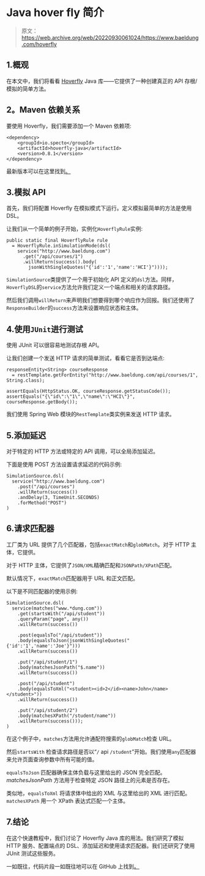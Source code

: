# Java hover fly 简介

> 原文：<https://web.archive.org/web/20220930061024/https://www.baeldung.com/hoverfly>

## 1.概观

在本文中，我们将看看 [Hoverfly](https://web.archive.org/web/20220524034856/https://hoverfly.readthedocs.io/en/latest/) Java 库——它提供了一种创建真正的 API 存根/模拟的简单方法。

## 2。Maven 依赖关系

要使用 Hoverfly，我们需要添加一个 Maven 依赖项:

```
<dependency>
    <groupId>io.specto</groupId>
    <artifactId>hoverfly-java</artifactId>
    <version>0.8.1</version>
</dependency>
```

最新版本可以在这里找到[。](https://web.archive.org/web/20220524034856/https://search.maven.org/classic/#search%7Cga%7C1%7Cg%3A%22io.specto%22%20AND%20a%3A%22hoverfly-java%22)

## 3.模拟 API

首先，我们将配置 Hoverfly 在模拟模式下运行。定义模拟最简单的方法是使用 DSL。

让我们从一个简单的例子开始，实例化`HoverflyRule`实例:

```
public static final HoverflyRule rule
  = HoverflyRule.inSimulationMode(dsl(
    service("http://www.baeldung.com")
      .get("/api/courses/1")
      .willReturn(success().body(
        jsonWithSingleQuotes("{'id':'1','name':'HCI'}"))));
```

`SimulationSource`类提供了一个用于初始化 API 定义的`dsl`方法。同样，`HoverflyDSL`的`service`方法允许我们定义一个端点和相关的请求路径。

然后我们调用`willReturn`来声明我们想要得到哪个响应作为回报。我们还使用了`ResponseBuilder`的`success`方法来设置响应状态和主体。

## 4.使用`JUnit`进行测试

使用 JUnit 可以很容易地测试存根 API。

让我们创建一个发送 HTTP 请求的简单测试，看看它是否到达端点:

```
responseEntity<String> courseResponse
  = restTemplate.getForEntity("http://www.baeldung.com/api/courses/1", String.class);

assertEquals(HttpStatus.OK, courseResponse.getStatusCode());
assertEquals("{\"id\":\"1\",\"name\":\"HCI\"}", courseResponse.getBody());
```

我们使用 Spring Web 模块的`RestTemplate`类实例来发送 HTTP 请求。

## 5.添加延迟

对于特定的 HTTP 方法或特定的 API 调用，可以全局添加延迟。

下面是使用 POST 方法设置请求延迟的代码示例:

```
SimulationSource.dsl(
  service("http://www.baeldung.com")
    .post("/api/courses")
    .willReturn(success())
    .andDelay(3, TimeUnit.SECONDS)
    .forMethod("POST")
)
```

## 6.请求匹配器

工厂类为 URL 提供了几个匹配器，包括`exactMatch`和`globMatch`。对于 HTTP 主体，它提供。

对于 HTTP 主体，它提供了`JSON/XML`精确匹配和`JSONPath/XPath`匹配。

默认情况下，`exactMatch`匹配器用于 URL 和正文匹配。

以下是不同匹配器的使用示例:

```
SimulationSource.dsl(
  service(matches("www.*dung.com"))
    .get(startsWith("/api/student")) 
    .queryParam("page", any()) 
    .willReturn(success())

    .post(equalsTo("/api/student"))
    .body(equalsToJson(jsonWithSingleQuotes("{'id':'1','name':'Joe'}")))
    .willReturn(success())

    .put("/api/student/1")
    .body(matchesJsonPath("$.name")) 
    .willReturn(success())

    .post("/api/student")
    .body(equalsToXml("<student><id>2</id><name>John</name></student>"))
    .willReturn(success())

    .put("/api/student/2")
    .body(matchesXPath("/student/name")) 
    .willReturn(success()));
)
```

在这个例子中，`matches`方法用允许通配符搜索的`globMatch`检查 URL。

然后`startsWith` 检查请求路径是否以“`/` api `/student`”开始。我们使用`any`匹配器来允许页面查询参数中所有可能的值。

`equalsToJson` 匹配器确保主体负载与这里给出的 JSON 完全匹配。 *matchesJsonPath* 方法用于检查特定 JSON 路径上的元素是否存在。

类似地，`equalsToXml` 将请求体中给出的 XML 与这里给出的 XML 进行匹配。`matchesXPath` 用一个 XPath 表达式匹配一个主体。

## 7.结论

在这个快速教程中，我们讨论了 Hoverfly Java 库的用法。我们研究了模拟 HTTP 服务、配置端点的 DSL、添加延迟和使用请求匹配器。我们还研究了使用 JUnit 测试这些服务。

一如既往，代码片段一如既往地可以在 GitHub 上找到[。](https://web.archive.org/web/20220524034856/https://github.com/eugenp/tutorials/tree/master/libraries-testing)